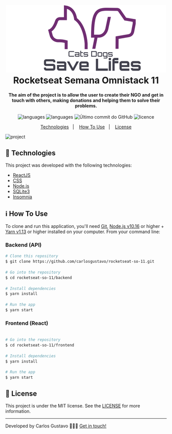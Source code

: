 
<h1 align="center">
        <img alt="logo" src="https://raw.githubusercontent.com/carlosgustavo/rocketseat-so-11/d227339c62f0b26a539cd36f089197c3d4171d32/logo.svg" />
    <br>
     Rocketseat Semana Omnistack 11
</h1>

<h4 align="center">
The aim of the project is to allow the user to create their NGO and get in touch with others, making donations and helping them to solve their problems.
</h4>
<p align="center">
  <img alt="languages" src="https://img.shields.io/github/languages/top/carlosgustavo/rocketseat-so-11">
  <img alt="languages" src="https://img.shields.io/github/languages/count/carlosgustavo/rocketseat-so-11">
  <img alt="Último commit do GitHub" src="https://img.shields.io/github/last-commit/carlosgustavo/rocketseat-so-11">
  <img alt="licence" src="https://img.shields.io/github/last-commit/carlosgustavo/rocketseat-so-11">
</p>
<p align="center">
  <a href="#rocket-technologies"">Technologies</a>&nbsp;&nbsp;&nbsp;|&nbsp;&nbsp;&nbsp;
  <a href="#information_source-how-to-use">How To Use</a>&nbsp;&nbsp;&nbsp;|&nbsp;&nbsp;&nbsp;
  <a href="#memo-license">License</a>
</p>
                         
![project](https://user-images.githubusercontent.com/53797220/95798643-ee8ad300-0cc8-11eb-9bea-a9caa8e641ea.gif)

## :rocket: Technologies

This project was developed with the following technologies:

-  [ReactJS](https://reactjs.org/)
-  [CSS](https://www.w3schools.com/css/)
-  [Node.js](https://nodejs.org/en/)
- [SQLite3](https://www.sqlite.org/index.html)
-  [Insomnia](https://insomnia.rest/)

## :information_source: How To Use

To clone and run this application, you'll need [Git](https://git-scm.com), [Node.js v10.16](https://nodejs.org/en/) or higher + [Yarn v1.13](https://yarnpkg.com/) or higher installed on your computer. From your command line:

<h3> Backend (API) </h3>

```bash
# Clone this repository
$ git clone https://github.com/carlosgustavo/rocketseat-so-11.git

# Go into the repository
$ cd rocketseat-so-11/backend

# Install dependencies
$ yarn install

# Run the app
$ yarn start
```

<h3> Frontend (React) </h3>

```bash

# Go into the repository
$ cd rocketseat-so-11/frontend

# Install dependencies
$ yarn install

# Run the app
$ yarn start
```

## :memo: License
This project is under the MIT license. See the [LICENSE](https://github.com/carlosgustavo/rocketseat-so-11/blob/master/LICENSE) for more information.

---

Developed by Carlos Gustavo 👨🏻‍💻️ [Get in touch!](https://www.linkedin.com/in/carlos-gustavo-a71757190/)

